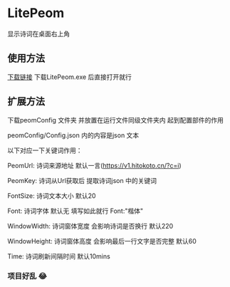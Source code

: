 # LitePeom
 显示诗词在桌面右上角
 ## 使用方法
 [下载链接](https://github.com/TSIOJeft/PeomWindow/releases)
 下载LitePeom.exe 后直接打开就行
 ## 扩展方法
 
下载peomConfig 文件夹 并放置在运行文件同级文件夹内 起到配置部件的作用

peomConfig/Config.json 内的内容是json 文本

以下对应一下关键词作用：

PeomUrl: 诗词来源地址 默认一言(https://v1.hitokoto.cn/?c=i)

PeomKey: 诗词从Url获取后 提取诗词json 中的关键词

FontSize: 诗词文本大小 默认20

Font: 诗词字体 默认无 填写如此就行 Font:"楷体"

WindowWidth: 诗词窗体宽度 会影响诗词是否换行 默认220

WindowHeight: 诗词窗体高度 会影响最后一行文字是否完整 默认60

Time: 诗词刷新间隔时间 默认10mins
### 项目好乱 😂
